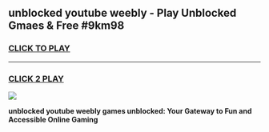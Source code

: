 
## unblocked youtube weebly - Play Unblocked Gmaes & Free #9km98
<h3>
<a href="https://news.freeplayer.one?title=unblocked_youtube_weebly&ref=24F">CLICK TO PLAY</a></h3>
<hr>

<h3>
<a href="https://news.freeplayer.one?title=unblocked_youtube_weebly&ref=24F">CLICK 2 PLAY</a>
  
</h3>

<a href="https://news.freeplayer.one?title=unblocked_youtube_weebly&ref=24F/"><img src="https://clearcache.store/games.png"></a>


**unblocked youtube weebly games unblocked: Your Gateway to Fun and Accessible Online Gaming**
